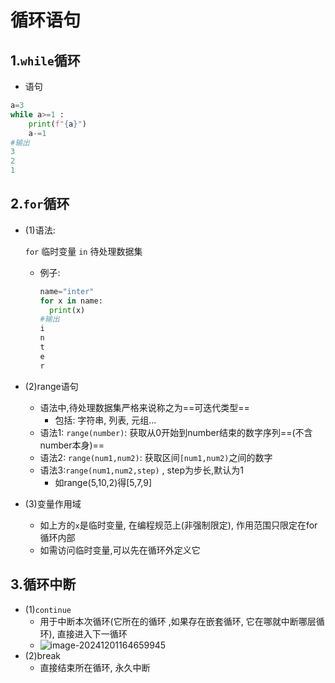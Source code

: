 # 循环语句

## 1.`while`循环

- 语句

 ```Python
 a=3
 while a>=1 :
     print(f"{a}")
     a-=1
 #输出
 3
 2
 1
 ```



## 2.`for`循环

- (1)语法:

  `for` 临时变量 `in` 待处理数据集

  - 例子:

    ```Python
    name="inter"
    for x in name:
      print(x)
    #输出
    i
    n
    t
    e
    r
    ```

- (2)range语句

  - 语法中,待处理数据集严格来说称之为==可迭代类型==
    - 包括: 字符串, 列表, 元组…
  - 语法1: `range(number)`: 获取从0开始到number结束的数字序列==(不含number本身)==
  - 语法2: `range(num1,num2)`: 获取区间`[num1,num2)`之间的数字
  - 语法3:`range(num1,num2,step)` , step为步长,默认为1
    - 如range(5,10,2)得[5,7,9]

- (3)变量作用域

  - 如上方的`x`是临时变量, 在编程规范上(非强制限定), 作用范围只限定在for循环内部
  - 如需访问临时变量,可以先在循环外定义它

## 3.循环中断

- (1)`continue`
  - 用于中断本次循环(它所在的循环 ,如果存在嵌套循环, 它在哪就中断哪层循环), 直接进入下一循环
  - ![image-20241201164659945](https://typora10213.oss-cn-guangzhou.aliyuncs.com/undefinedimage-20241201164659945.png)
- (2)break
  - 直接结束所在循环, 永久中断



